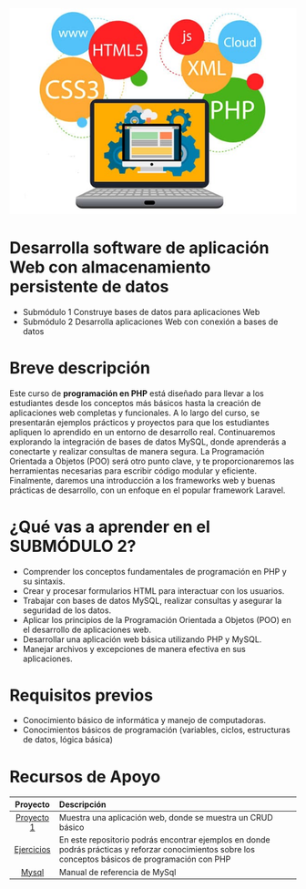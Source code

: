 ![PHP](/imgs/desarrollo-web.jpg)

# Desarrolla software de aplicación Web con almacenamiento persistente de datos

* Submódulo 1 Construye bases de datos para aplicaciones Web
* Submódulo 2 Desarrolla aplicaciones Web con conexión a bases de datos

# Breve descripción
Este curso de **programación en PHP** está diseñado para llevar a los estudiantes desde los conceptos más básicos hasta la creación de aplicaciones web completas y funcionales. A lo largo del curso, se presentarán ejemplos prácticos y proyectos para que los estudiantes apliquen lo aprendido en un entorno de desarrollo real.
Continuaremos explorando la integración de bases de datos MySQL, donde aprenderás a conectarte y realizar consultas de manera segura. La Programación Orientada a Objetos (POO) será otro punto clave, y te proporcionaremos las herramientas necesarias para escribir código modular y eficiente.
Finalmente, daremos una introducción a los frameworks web y buenas prácticas de desarrollo, con un enfoque en el popular framework Laravel.

# ¿Qué vas a aprender en el SUBMÓDULO 2?

- Comprender los conceptos fundamentales de programación en PHP y su sintaxis.
- Crear y procesar formularios HTML para interactuar con los usuarios.
- Trabajar con bases de datos MySQL, realizar consultas y asegurar la seguridad de los datos.
- Aplicar los principios de la Programación Orientada a Objetos (POO) en el desarrollo de aplicaciones web.
- Desarrollar una aplicación web básica utilizando PHP y MySQL.
- Manejar archivos y excepciones de manera efectiva en sus aplicaciones.

# Requisitos previos

+ Conocimiento básico de informática y manejo de computadoras.
+ Conocimientos básicos de programación (variables, ciclos, estructuras de datos, lógica básica)

# Recursos de Apoyo

| Proyecto | Descripción |
| :---: | :--- |
| [Proyecto 1](https://github.com/BegoRodriguez/ejemploPeliculasSQL.git)| Muestra una aplicación web, donde se muestra un CRUD básico|
| [Ejercicios](https://github.com/JustinNQ/php-ejemplos.git) |En este repositorio podrás encontrar ejemplos en donde podrás prácticas y reforzar conocimientos sobre los conceptos básicos de programación con PHP|
| [Mysql](https://dev.mysql.com/doc/refman/8.4/en/) | Manual de referencia de MySql|